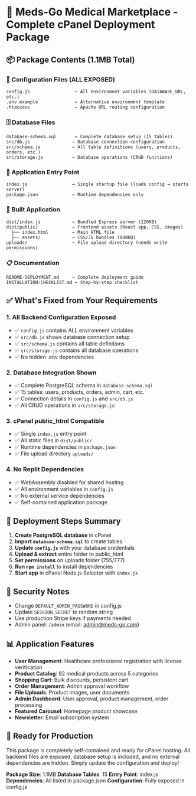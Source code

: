 # 🚀 Meds-Go Medical Marketplace - Complete cPanel Deployment Package

## 📦 Package Contents (1.1MB Total)

### 🔧 Configuration Files (ALL EXPOSED)
```
config.js                 ← All environment variables (DATABASE_URL, etc.)
.env.example              ← Alternative environment template
.htaccess                 ← Apache URL routing configuration
```

### 🗄️ Database Files
```
database-schema.sql       ← Complete database setup (15 tables)
src/db.js                ← Database connection configuration
src/schema.js            ← All table definitions (users, products, orders, etc.)
src/storage.js           ← Database operations (CRUD functions)
```

### 🎯 Application Entry Point
```
index.js                 ← Single startup file (loads config → starts server)
package.json             ← Runtime dependencies only
```

### 📱 Built Application
```
dist/index.js            ← Bundled Express server (120KB)
dist/public/             ← Frontend assets (React app, CSS, images)
  ├── index.html         ← Main HTML file
  ├── assets/            ← CSS/JS bundles (900KB)
uploads/                 ← File upload directory (needs write permissions)
```

### 📋 Documentation
```
README-DEPLOYMENT.md     ← Complete deployment guide
INSTALLATION-CHECKLIST.md ← Step-by-step checklist
```

## ✅ What's Fixed from Your Requirements

### 1. **All Backend Configuration Exposed**
- ✅ `config.js` contains ALL environment variables
- ✅ `src/db.js` shows database connection setup
- ✅ `src/schema.js` contains all table definitions
- ✅ `src/storage.js` contains all database operations
- ✅ No hidden .env dependencies

### 2. **Database Integration Shown**
- ✅ Complete PostgreSQL schema in `database-schema.sql`
- ✅ 15 tables: users, products, orders, admin, cart, etc.
- ✅ Connection details in `config.js` and `src/db.js`
- ✅ All CRUD operations in `src/storage.js`

### 3. **cPanel public_html Compatible**
- ✅ Single `index.js` entry point
- ✅ All static files in `dist/public/`
- ✅ Runtime dependencies in `package.json`
- ✅ File upload directory `uploads/`

### 4. **No Replit Dependencies**
- ✅ WebAssembly disabled for shared hosting
- ✅ All environment variables in `config.js`
- ✅ No external service dependencies
- ✅ Self-contained application package

## 🎯 Deployment Steps Summary

1. **Create PostgreSQL database** in cPanel
2. **Import `database-schema.sql`** to create tables
3. **Update `config.js`** with your database credentials
4. **Upload & extract** entire folder to public_html
5. **Set permissions** on uploads folder (755/777)
6. **Run `npm install`** to install dependencies
7. **Start app** in cPanel Node.js Selector with `index.js`

## 🔐 Security Notes

- Change `DEFAULT_ADMIN_PASSWORD` in config.js
- Update `SESSION_SECRET` to random string
- Use production Stripe keys if payments needed
- Admin panel: `/admin` (email: admin@meds-go.com)

## 📊 Application Features

- **User Management**: Healthcare professional registration with license verification
- **Product Catalog**: 92 medical products across 5 categories
- **Shopping Cart**: Bulk discounts, persistent cart
- **Order Management**: Admin approval workflow
- **File Uploads**: Product images, user documents
- **Admin Dashboard**: User approval, product management, order processing
- **Featured Carousel**: Homepage product showcase
- **Newsletter**: Email subscription system

## 🎉 Ready for Production

This package is completely self-contained and ready for cPanel hosting. All backend files are exposed, database setup is included, and no external dependencies are hidden. Simply update the configuration and deploy!

**Package Size**: 1.1MB
**Database Tables**: 15 
**Entry Point**: index.js
**Dependencies**: All listed in package.json
**Configuration**: Fully exposed in config.js